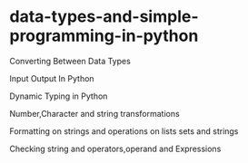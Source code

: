 # data-types-and-simple-programming-in-python

Converting Between Data Types

Input Output In Python

Dynamic Typing in Python

Number,Character and string transformations

Formatting on strings and operations on lists sets and strings

Checking string and operators,operand and Expressions

